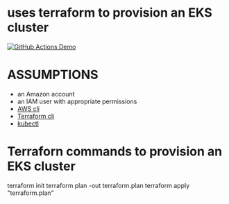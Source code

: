 # uses terraform to provision an EKS cluster

[![GitHub Actions Demo](https://github.com/morganism/aws-eks/actions/workflows/github-actions-demo.yml/badge.svg)](https://github.com/morganism/aws-eks/actions/workflows/github-actions-demo.yml)

# ASSUMPTIONS
- an Amazon account
- an IAM user with appropriate permissions
- [AWS cli](https://docs.aws.amazon.com/cli/latest/userguide/getting-started-install.html)
- [Terraform cli](https://learn.hashicorp.com/tutorials/terraform/install-cli)
- [kubectl](https://kubernetes.io/docs/reference/kubectl/)


# Terraforn commands to provision an EKS cluster 

terraform init
terraform plan -out terraform.plan
terraform apply "terraform.plan"

